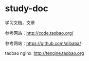 # study-doc
学习文档，文章

参考网站：http://code.taobao.org/

参考网站：https://github.com/alibaba/

taobao nginx:  http://tengine.taobao.org
